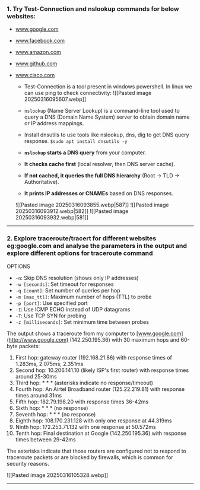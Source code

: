 ### 1. Try Test-Connection and nslookup commands for below websites:
- www.google.com
- www.facebook.com
- www.amazon.com
- www.github.com
- www.cisco.com

	- Test-Connection is a tool present in windows powershell. In linux we can use ping to check connectivity:
	![[Pasted image 20250316095607.webp]]
	
	- `nslookup` (Name Server Lookup) is a command-line tool used to query a DNS (Domain Name System) server to obtain domain name or IP address mappings.
	- Install dnsutils to use tools like nslookup, dns, dig to get DNS query response.
		`$sudo apt install dnsutils -y`
	
	- **`nslookup` starts a DNS query** from your computer.
	- **It checks cache first** (local resolver, then DNS server cache).
	- **If not cached, it queries the full DNS hierarchy** (Root → TLD → Authoritative).
	- **It prints IP addresses or CNAMEs** based on DNS responses.
	
	![[Pasted image 20250316093855.webp|587]]
	![[Pasted image 20250316093912.webp|582]]
	![[Pasted image 20250316093932.webp|581]]


---

### 2. Explore traceroute/tracert for different websites eg:google.com and analyse the parameters in the output and explore different options for traceroute command

OPTIONS
- `-n`: Skip DNS resolution (shows only IP addresses)
- `-w [seconds]`: Set timeout for responses
- `-q [count]`: Set number of queries per hop
- `-m [max_ttl]`: Maximum number of hops (TTL) to probe
- `-p [port]`: Use specified port
- `-I`: Use ICMP ECHO instead of UDP datagrams
- `-T`: Use TCP SYN for probing
- `-z [milliseconds]`: Set minimum time between probes

The output shows a traceroute from my computer to [www.google.com](http://www.google.com) (142.250.195.36) with 30 maximum hops and 60-byte packets:

1. First hop: gateway router (192.168.21.86) with response times of 1.283ms, 2.075ms, 2.351ms
2. Second hop: 10.206.141.10 (likely ISP's first router) with response times around 25-30ms
3. Third hop: * * * (asterisks indicate no response/timeout)
4. Fourth hop: An Airtel Broadband router (125.22.219.81) with response times around 31ms
5. Fifth hop: 182.79.198.20 with response times 36-42ms
6. Sixth hop: * * * (no response)
7. Seventh hop: * * * (no response)
8. Eighth hop: 108.170.231.128 with only one response at 44.319ms
9. Ninth hop: 172.253.71.132 with one response at 50.572ms
10. Tenth hop: Final destination at Google (142.250.195.36) with response times between 29-42ms

The asterisks indicate that those routers are configured not to respond to traceroute packets or are blocked by firewalls, which is common for security reasons.

![[Pasted image 20250316105328.webp]]


---

